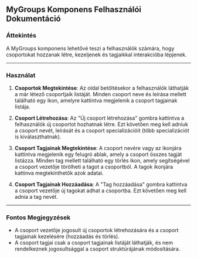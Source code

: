 ## MyGroups Komponens Felhasználói Dokumentáció

### Áttekintés

A MyGroups komponens lehetővé teszi a felhasználók számára, hogy csoportokat hozzanak létre, kezeljenek és tagjaikkal interakcióba lépjenek.

---

### Használat

1. **Csoportok Megtekintése**: Az oldal betöltésekor a felhasználók láthatják a már létező csoportjaik listáját. Minden csoport neve és leírása mellett található egy ikon, amelyre kattintva megjelenik a csoport tagjainak listája.

2. **Csoport Létrehozása**: Az "Új csoport létrehozása" gombra kattintva a felhasználók új csoportot hozhatnak létre. Ezt követően meg kell adniuk a csoport nevét, leírását és a csoport specializációit (több specializációt is kiválaszthatnak).

3. **Csoport Tagjainak Megtekintése**: A csoport nevére vagy az ikonjára kattintva megjelenik egy felugró ablak, amely a csoport összes tagját listázza. Minden tag mellett található egy törlés ikon, amely segítségével a csoport vezetője törölheti a tagot a csoportból. A tagok ikonjára kattinva megtekinthetők azok adatai.

4. **Csoport Tagjainak Hozzáadása**: A "Tag hozzáadása" gombra kattintva a csoport vezetője új tagokat adhat a csoportba. Ezt követően meg kell adnia a tag nevét.

---

### Fontos Megjegyzések

- A csoport vezetője jogosult új csoportok létrehozására és a csoport tagjainak kezelésére (hozzáadás és törlés).
- A csoport tagjai csak a csoport tagjainak listáját láthatják, és nem rendelkeznek jogosultsággal a csoport struktúrájának módosítására.
